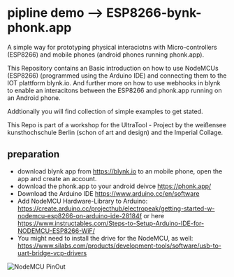 
# pipline demo --> ESP8266-bynk-phonk.app
A simple way for prototyping physical interaciotns with Micro-controllers (ESP8266) and mobile phones (android phones running phonk.app). 

This Repository contains an Basic introduction on how to use NodeMCUs (ESP8266) (programmed using the Arduino IDE) and connecting them to the IOT plattform blynk.io. And further more on how to use webhooks in blynk to enable an interacitons between the ESP8266 and phonk.app running on an Android phone.

Addtionally you will find collection of simple examples to get stated.

This Repo is part of a workshop for the UltraTool - Project by the weißensee kunsthochschule Berlin (schon of art and design) and the Imperial Collage.


## preparation

* download blynk app from https://blynk.io to an mobile phone, open the app and create an account. 
* download the phonk.app to your android deivce https://phonk.app/
* Download the Arduino IDE https://www.arduino.cc/en/software 
* Add NodeMCU Hardware-Library to Arduino: https://create.arduino.cc/projecthub/electropeak/getting-started-w-nodemcu-esp8266-on-arduino-ide-28184f or here https://www.instructables.com/Steps-to-Setup-Arduino-IDE-for-NODEMCU-ESP8266-WiF/
* You might need to install the drive for the NodeMCU, as well: https://www.silabs.com/products/development-tools/software/usb-to-uart-bridge-vcp-drivers


![NodeMCU PinOut](https://camo.githubusercontent.com/2c53457216c16d904b4fe200948bc59926b1bf7ff33e46aca47df24a7bb917af/68747470733a2f2f62656e6e74686f6d73656e2e66696c65732e776f726470726573732e636f6d2f323031352f31322f6e6f64656d63755f70696e6f75745f3730302d322e706e67)
